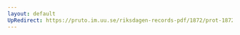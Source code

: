```yaml
---
layout: default
UpRedirect: https://pruto.im.uu.se/riksdagen-records-pdf/1872/prot-1872--ak--422/prot-1872--ak--422_065.pdf
---
```

